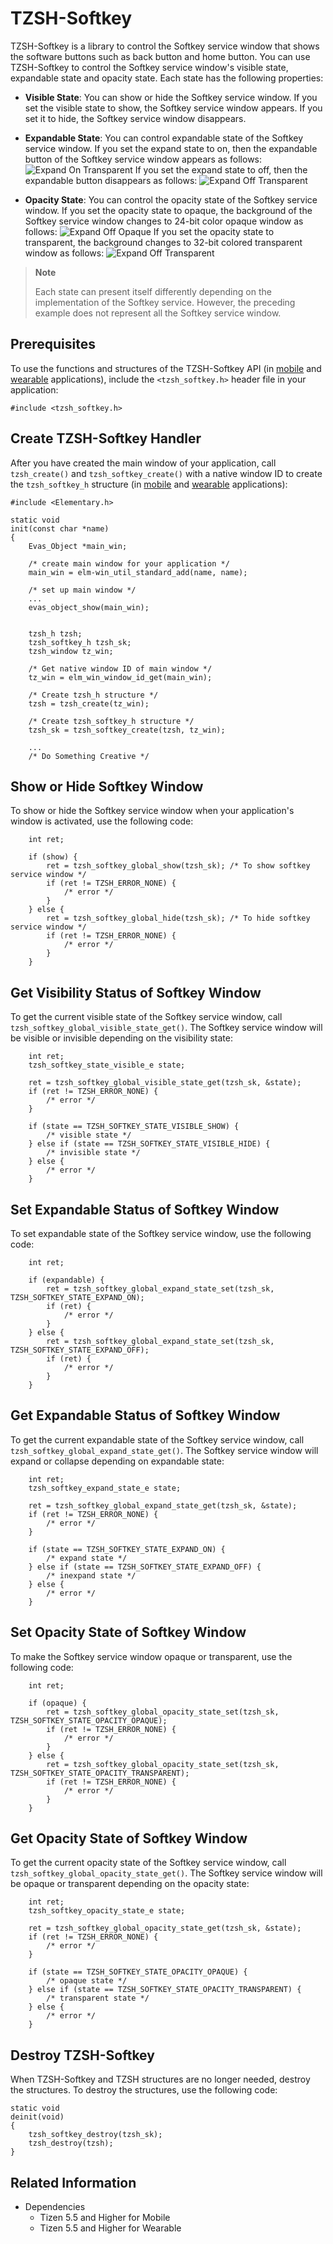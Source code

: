 # TZSH-Softkey

TZSH-Softkey is a library to control the Softkey service window that shows the software buttons such as back button and home button. You can use TZSH-Softkey to control the Softkey service window's visible state, expandable state and opacity state.
Each state has the following properties:

- **Visible State**: You can show or hide the Softkey service window. If you set the visible state to show, the Softkey service window appears. If you set it to hide, the Softkey service window disappears.

- **Expandable State**: You can control expandable state of the Softkey service window.
If you set the expand state to on, then the expandable button of the Softkey service window appears as follows:
![Expand On Transparent](./media/tzsh_softkey_expand_on_transparent.png)
If you set the expand state to off, then the expandable button disappears as follows:
![Expand Off Transparent](./media/tzsh_softkey_expand_off_transparent.png)

- **Opacity State**: You can control the opacity state of the Softkey service window.
If you set the opacity state to opaque, the background of the Softkey service window changes to 24-bit color opaque window as follows:
![Expand Off Opaque](./media/tzsh_softkey_expand_off_opaque.png)
If you set the opacity state to transparent, the background changes to 32-bit colored transparent window as follows:
![Expand Off Transparent](./media/tzsh_softkey_expand_off_transparent.png)

> **Note**
>
> Each state can present itself differently depending on the implementation of the Softkey service.
> However, the preceding example does not represent all the Softkey service window.

## Prerequisites

To use the functions and structures of the TZSH-Softkey API (in [mobile](../../../api/mobile/latest/group__TIZEN__WS__SHELL__SOFTKEY__MODULE.html) and [wearable](../../../api/wearable/latest/group__TIZEN__WS__SHELL__SOFTKEY__MODULE.html) applications), include the `<tzsh_softkey.h>` header file in your application:

```
#include <tzsh_softkey.h>
```

## Create TZSH-Softkey Handler

After you have created the main window of your application, call `tzsh_create()` and `tzsh_softkey_create()` with a native window ID to create the `tzsh_softkey_h` structure (in [mobile](../../../api/mobile/latest/group__TIZEN__WS__SHELL__SOFTKEY__MODULE.html#ga2ee6e5dec1081136fe1139d6a611e58d) and [wearable](../../../api/wearable/latest/group__TIZEN__WS__SHELL__SOFTKEY__MODULE.html#ga2ee6e5dec1081136fe1139d6a611e58d) applications):
	
```
#include <Elementary.h>

static void
init(const char *name)
{
    Evas_Object *main_win;

    /* create main window for your application */
    main_win = elm-win_util_standard_add(name, name);

    /* set up main window */
    ...
    evas_object_show(main_win);


    tzsh_h tzsh;
    tzsh_softkey_h tzsh_sk;
    tzsh_window tz_win;

    /* Get native window ID of main window */
    tz_win = elm_win_window_id_get(main_win);

    /* Create tzsh_h structure */
    tzsh = tzsh_create(tz_win);

    /* Create tzsh_softkey_h structure */
    tzsh_sk = tzsh_softkey_create(tzsh, tz_win);

    ...
    /* Do Something Creative */
```

## Show or Hide Softkey Window

To show or hide the Softkey service window when your application's window is activated, use the following code:

```
    int ret;

    if (show) {
        ret = tzsh_softkey_global_show(tzsh_sk); /* To show softkey service window */
        if (ret != TZSH_ERROR_NONE) {
            /* error */
        }
    } else {
        ret = tzsh_softkey_global_hide(tzsh_sk); /* To hide softkey service window */
        if (ret != TZSH_ERROR_NONE) {
            /* error */
        }
    }
```

## Get Visibility Status of Softkey Window

To get the current visible state of the Softkey service window, call `tzsh_softkey_global_visible_state_get()`. The Softkey service window will be visible or invisible depending on the visibility state:

```
    int ret;
    tzsh_softkey_state_visible_e state;

    ret = tzsh_softkey_global_visible_state_get(tzsh_sk, &state);
    if (ret != TZSH_ERROR_NONE) {
        /* error */
    }

    if (state == TZSH_SOFTKEY_STATE_VISIBLE_SHOW) {
        /* visible state */
    } else if (state == TZSH_SOFTKEY_STATE_VISIBLE_HIDE) {
        /* invisible state */
    } else {
        /* error */
    }
```

## Set Expandable Status of Softkey Window

To set expandable state of the Softkey service window, use the following code:

```
    int ret;

    if (expandable) {
        ret = tzsh_softkey_global_expand_state_set(tzsh_sk, TZSH_SOFTKEY_STATE_EXPAND_ON);
        if (ret) {
            /* error */
        }
    } else {
        ret = tzsh_softkey_global_expand_state_set(tzsh_sk, TZSH_SOFTKEY_STATE_EXPAND_OFF);
        if (ret) {
            /* error */
        }
    }
```

## Get Expandable Status of Softkey Window

To get the current expandable state of the Softkey service window, call `tzsh_softkey_global_expand_state_get()`. The Softkey service window will expand or collapse depending on expandable state:

```
    int ret;
    tzsh_softkey_expand_state_e state;

    ret = tzsh_softkey_global_expand_state_get(tzsh_sk, &state);
    if (ret != TZSH_ERROR_NONE) {
        /* error */
    }

    if (state == TZSH_SOFTKEY_STATE_EXPAND_ON) {
        /* expand state */
    } else if (state == TZSH_SOFTKEY_STATE_EXPAND_OFF) {
        /* inexpand state */
    } else {
        /* error */
    }
```

## Set Opacity State of Softkey Window

To make the Softkey service window opaque or transparent, use the following code:

```
    int ret;

    if (opaque) {
        ret = tzsh_softkey_global_opacity_state_set(tzsh_sk, TZSH_SOFTKEY_STATE_OPACITY_OPAQUE);
        if (ret != TZSH_ERROR_NONE) {
            /* error */
        }
    } else {
        ret = tzsh_softkey_global_opacity_state_set(tzsh_sk, TZSH_SOFTKEY_STATE_OPACITY_TRANSPARENT);
        if (ret != TZSH_ERROR_NONE) {
            /* error */
        }
    }
```

## Get Opacity State of Softkey Window

To get the current opacity state of the Softkey service window, call `tzsh_softkey_global_opacity_state_get()`. The Softkey service window will be opaque or transparent depending on the opacity state:

```
    int ret;
    tzsh_softkey_opacity_state_e state;

    ret = tzsh_softkey_global_opacity_state_get(tzsh_sk, &state);
    if (ret != TZSH_ERROR_NONE) {
        /* error */
    }

    if (state == TZSH_SOFTKEY_STATE_OPACITY_OPAQUE) {
        /* opaque state */
    } else if (state == TZSH_SOFTKEY_STATE_OPACITY_TRANSPARENT) {
        /* transparent state */
    } else {
        /* error */
    }
```

## Destroy TZSH-Softkey

When TZSH-Softkey and TZSH structures are no longer needed, destroy the structures. To destroy the structures, use the following code:

```
static void
deinit(void)
{
    tzsh_softkey_destroy(tzsh_sk);
    tzsh_destroy(tzsh);
}
```

## Related Information
 - Dependencies
   - Tizen 5.5 and Higher for Mobile
   - Tizen 5.5 and Higher for Wearable

